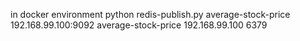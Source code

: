in docker environment
python redis-publish.py average-stock-price 192.168.99.100:9092 average-stock-price 192.168.99.100 6379
